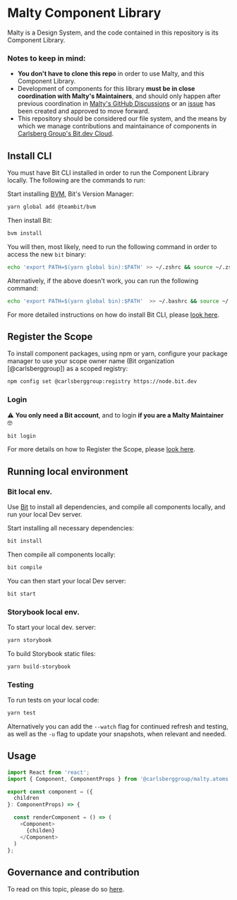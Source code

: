 # Malty Component Library

Malty is a Design System, and the code contained in this repository is its Component Library.

### Notes to keep in mind:

- **You don't have to clone this repo** in order to use Malty, and this Component Library.
- Development of components for this library **must be in close coordination with Malty's Maintainers**, and should only happen after previous coordination in [Malty's GitHub Discussions](https://github.com/CarlsbergGBS/cx-component-library/discussions) or an [issue](https://github.com/CarlsbergGBS/cx-component-library/issues) has been created and approved to move forward.
- This repository should be considered our file system, and the means by which we manage contributions and maintainance of components in [Carlsberg Group's Bit.dev Cloud](https://bit.dev/carlsberggroup).

## Install CLI

You must have Bit CLI installed in order to run the Component Library locally. The following are the commands to run:

Start installing [BVM](https://bit.dev/docs/reference/using-bvm), Bit's Version Manager:

```bash
yarn global add @teambit/bvm
```

Then install Bit:

```bash
bvm install
```

You will then, most likely, need to run the following command in order to access the new `bit` binary:

```bash
echo 'export PATH=$(yarn global bin):$PATH' >> ~/.zshrc && source ~/.zshrc
```

Alternatively, if the above doesn't work, you can run the following command:

```bash
echo 'export PATH=$(yarn global bin):$PATH'  >> ~/.bashrc && source ~/.bashrc
```

For more detailed instructions on how do install Bit CLI, please [look here](https://malty.carlsberggroup.com/5715d933c/p/36d196-development).

## Register the Scope

To install component packages, using npm or yarn, configure your package manager to use your scope owner name (Bit organization [@carlsberggroup]) as a scoped registry:

```bash
npm config set @carlsberggroup:registry https://node.bit.dev
```

### Login

:warning: **You only need a Bit account**, and to login **if you are a Malty Maintainer** :nerd_face:

```bash
bit login
```

For more details on how to Register the Scope, please [look here](https://malty.carlsberggroup.com/5715d933c/p/36d196-development-starter).

## Running local environment

### Bit local env.

Use [Bit](https://bit.dev/docs/quick-start) to install all dependencies, and compile all components locally, and run your local Dev server.

Start installing all necessary dependencies:

```bash
bit install
```

Then compile all components locally:

```bash
bit compile
```

You can then start your local Dev server:

```bash
bit start
```

### Storybook local env.

To start your local dev. server:

```bash
yarn storybook
```

To build Storybook static files:

```bash
yarn build-storybook
```

### Testing

To run tests on your local code:

```bash
yarn test
```

Alternatively you can add the `--watch` flag for continued refresh and testing, as well as the `-u` flag to update your snapshots, when relevant and needed.

## Usage

```typescript
import React from 'react';
import { Component, ComponentProps } from '@carlsberggroup/malty.atoms.component';

export const component = ({
  children
}: ComponentProps) => {

  const renderComponent = () => (
    <Component>
      {childen}
    </Component>
  )
};
```

## Governance and contribution

To read on this topic, please do so [here](https://carlsberggbs.atlassian.net/l/c/NsExD0AT).
